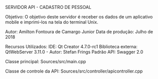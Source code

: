 SERVIDOR API - CADASTRO DE PESSOAL

Objetivo: O objetivo deste servidor é receber os dados de um aplicativo mobile e
imprimi-los na tela do terminal Unix.

Autor: Amilton Fontoura de Camargo Junior
Data de produção: Julho de 2018

Recursos Utilizados:
    IDE: Qt Creator 4.7.0-rc1
    Biblioteca externa: QtWebServer 3.11.0 - Autor: Stefan Frings
    Padrão API: Swagger 2.0

Classe principal:
    Sources/src/main.cpp

Classe de controle da API:
    Sources/src/controller/apicontroller.cpp
